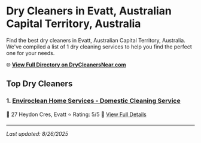 # Dry Cleaners in Evatt, Australian Capital Territory, Australia

Find the best dry cleaners in Evatt, Australian Capital Territory, Australia. We've compiled a list of 1 dry cleaning services to help you find the perfect one for your needs.

🌐 **[View Full Directory on DryCleanersNear.com](https://drycleanersnear.com/city/Australia/Australian%20Capital%20Territory/Evatt)**

## Top Dry Cleaners

### 1. [Enviroclean Home Services - Domestic Cleaning Service](https://drycleanersnear.com/dryCleaner/68a289d0e025a3a8d28d3db3/enviroclean-home-services-domestic-cleaning-service)
📍 27 Heydon Cres, Evatt
⭐ Rating: 5/5
🔗 [View Full Details](https://drycleanersnear.com/dryCleaner/68a289d0e025a3a8d28d3db3/enviroclean-home-services-domestic-cleaning-service)


---

*Last updated: 8/26/2025*
